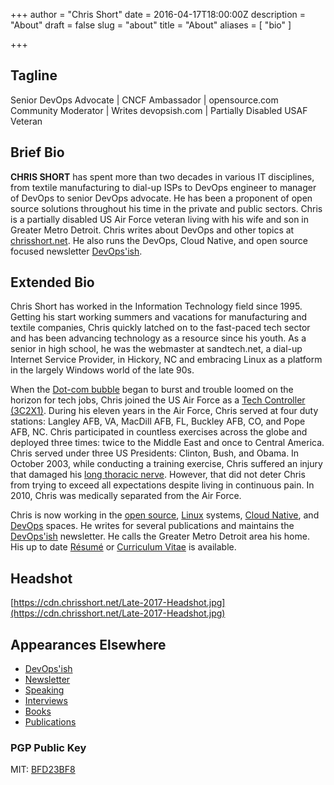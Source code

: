 +++
author = "Chris Short"
date = 2016-04-17T18:00:00Z
description = "About"
draft = false
slug = "about"
title = "About"
aliases = [
    "bio"
]

+++

## Tagline

Senior DevOps Advocate | CNCF Ambassador | opensource.com Community Moderator | Writes devopsish.com | Partially Disabled USAF Veteran

## Brief Bio

**CHRIS SHORT** has spent more than two decades in various IT disciplines, from textile manufacturing to dial-up ISPs to DevOps engineer to manager of DevOps to senior DevOps advocate. He has been a proponent of open source solutions throughout his time in the private and public sectors. Chris is a partially disabled US Air Force veteran living with his wife and son in Greater Metro Detroit. Chris writes about DevOps and other topics at  [chrisshort.net](https://chrisshort.net). He also runs the DevOps, Cloud Native, and open source focused newsletter [DevOps'ish](https://devopsish.com).

## Extended Bio

Chris Short has worked in the Information Technology field since 1995. Getting his start working summers and vacations for manufacturing and textile companies, Chris quickly latched on to the fast-paced tech sector and has been advancing technology as a resource since his youth. As a senior in high school, he was the webmaster at sandtech.net, a dial-up Internet Service Provider, in Hickory, NC and embracing Linux as a platform in the largely Windows world of the late 90s.

When the [Dot-com bubble](https://en.wikipedia.org/wiki/Dot-com_bubble) began to burst and trouble loomed on the horizon for tech jobs, Chris joined the US Air Force as a [Tech Controller (3C2X1)](/3c2x1-tech-control/). During his eleven years in the Air Force, Chris served at four duty stations: Langley AFB, VA, MacDill AFB, FL, Buckley AFB, CO, and Pope AFB, NC. Chris participated in countless exercises across the globe and deployed three times: twice to the Middle East and once to Central America. Chris served under three US Presidents: Clinton, Bush, and Obama. In October 2003, while conducting a training exercise, Chris suffered an injury that damaged his [long thoracic nerve](/long-thoracic-nerve-palsy/). However, that did not deter Chris from trying to exceed all expectations despite living in continuous pain. In 2010, Chris was medically separated from the Air Force.

Chris is now working in the [open source](/tags/open-source/), [Linux](/tags/linux/) systems, [Cloud Native](/tags/cloud-native/), and [DevOps](/tags/devops/) spaces. He writes for several publications and maintains the [DevOps'ish](https://devopsish.com) newsletter. He calls the Greater Metro Detroit area his home. His up to date [Résumé](/resume-cv/) or [Curriculum Vitae](/resume-cv/) is available.

## Headshot

[https://cdn.chrisshort.net/Late-2017-Headshot.jpg](https://cdn.chrisshort.net/Late-2017-Headshot.jpg)

## Appearances Elsewhere

* [DevOps'ish](https://devopsish.com)
* [Newsletter](/newsletter/)
* [Speaking](/speaking/)
* [Interviews](/categories/interviews/)
* [Books](/books/)
* [Publications](/publications/)

### PGP Public Key

MIT: [BFD23BF8](http://pgp.mit.edu:11371/pks/lookup?op=get&search=0x0210E38FBFD23BF8)
